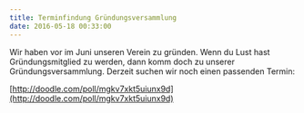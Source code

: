 ```yaml
---
title: Terminfindung Gründungsversammlung
date: 2016-05-18 00:33:00
---
```


Wir haben vor im Juni unseren Verein zu gründen. Wenn du Lust hast Gründungsmitglied zu werden, dann komm doch zu unserer Gründungsversammlung.
Derzeit suchen wir noch einen passenden Termin:

[http://doodle.com/poll/mgkv7xkt5uiunx9d](http://doodle.com/poll/mgkv7xkt5uiunx9d)
